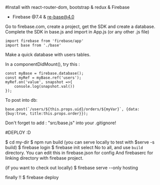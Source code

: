 #Install with react-router-dom, bootstrap & redux & Firebase

- Firebase @7.4 & re-base@4.0

Go to firebase.com, create a project, get the SDK and create a database.
Complete the SDK in base.js and import in App.js (or any other .js file)

```
import firebase from 'firebase/app'
import base from './base'
```

Make a quick database with users tables.

In a componentDidMount(), try this :

```
const myBase = firebase.database();
const myRef = myBase.ref('users');
myRef.on('value', snapshot =>{
	console.log(snapshot.val())
});
```
To post into db:
```
base.post(`/users/${this.props.uid}/orders/${myVar}`, {data: {buy:true, title:this.props.order}});
```


Don't forget to add : "src/base.js" into your .gitignore!

#DEPLOY :D

$ cd my-dir
$ npm run build 
(you can serve locally to test with $serve -s build)
$ firebase login
$ firebase init 
select No to all, and use `build` directory.
You can edit this in firebase.json for config
And firebaserc for linking directory with firebase project.

(if you want to check out locally)
$ firebase serve --only hosting 

finally !!
$ firebase deploy

